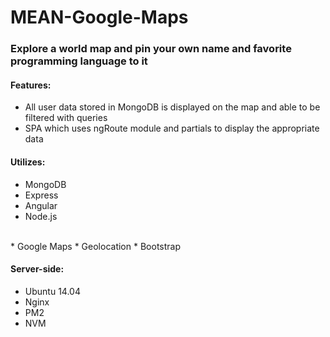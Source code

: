 # MEAN-Google-Maps

### Explore a world map and pin your own name and favorite programming language to it

#### Features:
* All user data stored in MongoDB is displayed on the map and able to be filtered with queries
* SPA which uses ngRoute module and partials to display the appropriate data

#### Utilizes:
* MongoDB
* Express
* Angular
* Node.js<br />
<br />
* Google Maps
* Geolocation
* Bootstrap

#### Server-side:
* Ubuntu 14.04
* Nginx
* PM2
* NVM

